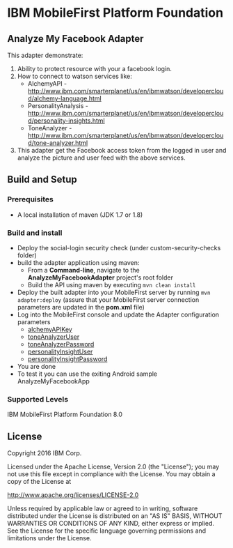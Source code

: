 IBM MobileFirst Platform Foundation
===

## Analyze My Facebook Adapter
This adapter demonstrate:

1. Ability to protect resource with your a facebook login. 
2. How to connect to watson services like:
    * AlchemyAPI - http://www.ibm.com/smarterplanet/us/en/ibmwatson/developercloud/alchemy-language.html
    * PersonalityAnalysis - http://www.ibm.com/smarterplanet/us/en/ibmwatson/developercloud/personality-insights.html
    * ToneAnalyzer - http://www.ibm.com/smarterplanet/us/en/ibmwatson/developercloud/tone-analyzer.html
3. This adapter get the Facebook access token from the logged in user and analyze the picture and user feed with the above services.
    
## Build and Setup

### Prerequisites
* A local installation of maven (JDK 1.7 or 1.8)

### Build and install
* Deploy the social-login security check (under custom-security-checks folder)
* build the adapter application using maven:
    * From a **Command-line**, navigate to the **AnalyzeMyFacebookAdapter** project's root folder
    * Build the API using maven by executing `mvn clean install`
* Deploy the built adapter into your MobileFirst server by running `mvn adapter:deploy` (assure that your MobileFirst
  server connection parameters are updated in the **pom.xml** file)
* Log into the MobileFirst console and update the Adapter configuration parameters
    * [alchemyAPIKey](http://www.ibm.com/smarterplanet/us/en/ibmwatson/developercloud/alchemy-language.html) 
    * [toneAnalyzerUser](http://www.ibm.com/smarterplanet/us/en/ibmwatson/developercloud/tone-analyzer.html)
    * [toneAnalyzerPassword](http://www.ibm.com/smarterplanet/us/en/ibmwatson/developercloud/tone-analyzer.html)
    * [personalityInsightUser](http://www.ibm.com/smarterplanet/us/en/ibmwatson/developercloud/personality-insights.html)
    * [personalityInsightPassword](http://www.ibm.com/smarterplanet/us/en/ibmwatson/developercloud/personality-insights.html)
* You are done
* To test it you can use the exiting Android sample AnalyzeMyFacebookApp 

### Supported Levels
IBM MobileFirst Platform Foundation 8.0

## License
Copyright 2016 IBM Corp.

Licensed under the Apache License, Version 2.0 (the "License");
you may not use this file except in compliance with the License.
You may obtain a copy of the License at

http://www.apache.org/licenses/LICENSE-2.0

Unless required by applicable law or agreed to in writing, software
distributed under the License is distributed on an "AS IS" BASIS,
WITHOUT WARRANTIES OR CONDITIONS OF ANY KIND, either express or implied.
See the License for the specific language governing permissions and
limitations under the License.